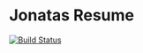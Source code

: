 Jonatas Resume
===

[![Build Status](https://travis-ci.org/jonatasleon/jonatasleon.github.io.svg?branch=dev)](https://travis-ci.org/jonatasleon/jonatasleon.github.io)
